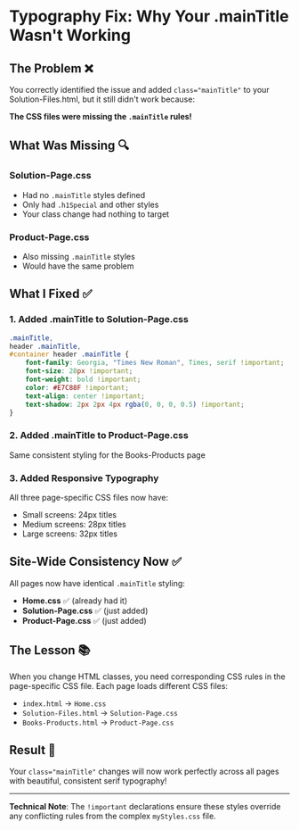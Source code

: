 # Typography Fix: Why Your .mainTitle Wasn't Working

## The Problem ❌
You correctly identified the issue and added `class="mainTitle"` to your Solution-Files.html, but it still didn't work because:

**The CSS files were missing the `.mainTitle` rules!**

## What Was Missing 🔍

### Solution-Page.css
- Had no `.mainTitle` styles defined
- Only had `.h1Special` and other styles
- Your class change had nothing to target

### Product-Page.css  
- Also missing `.mainTitle` styles
- Would have the same problem

## What I Fixed ✅

### 1. **Added .mainTitle to Solution-Page.css**
```css
.mainTitle, 
header .mainTitle,
#container header .mainTitle {
    font-family: Georgia, "Times New Roman", Times, serif !important;
    font-size: 28px !important;
    font-weight: bold !important;
    color: #E7C88F !important;
    text-align: center !important;
    text-shadow: 2px 2px 4px rgba(0, 0, 0, 0.5) !important;
}
```

### 2. **Added .mainTitle to Product-Page.css**
Same consistent styling for the Books-Products page

### 3. **Added Responsive Typography**
All three page-specific CSS files now have:
- Small screens: 24px titles
- Medium screens: 28px titles  
- Large screens: 32px titles

## Site-Wide Consistency Now ✅

All pages now have identical `.mainTitle` styling:
- **Home.css** ✅ (already had it)
- **Solution-Page.css** ✅ (just added)
- **Product-Page.css** ✅ (just added)

## The Lesson 📚

When you change HTML classes, you need corresponding CSS rules in the page-specific CSS file. Each page loads different CSS files:

- `index.html` → `Home.css`
- `Solution-Files.html` → `Solution-Page.css`  
- `Books-Products.html` → `Product-Page.css`

## Result 🎉

Your `class="mainTitle"` changes will now work perfectly across all pages with beautiful, consistent serif typography!

---

**Technical Note**: The `!important` declarations ensure these styles override any conflicting rules from the complex `myStyles.css` file.
